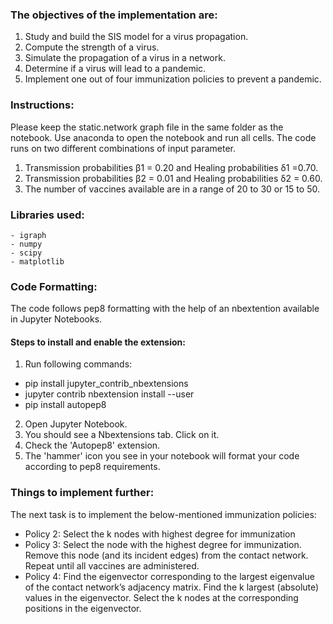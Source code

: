 ### The objectives of the implementation are:
  1. Study and build the SIS model for a virus propagation.
  2. Compute the strength of a virus.
  3. Simulate the propagation of a virus in a network.
  4. Determine if a virus will lead to a pandemic.
  5. Implement one out of four immunization policies to prevent a pandemic.
  
### Instructions:
Please keep the static.network graph file in the same folder as the notebook. Use anaconda to open the notebook and run all cells.
The code runs on two different combinations of input parameter.
  1. Transmission probabilities β1 = 0.20 and Healing probabilities δ1 =0.70.
  2. Transmission probabilities β2 = 0.01 and Healing probabilities δ2 = 0.60.
  3. The number of vaccines available are in a range of 20 to 30 or 15 to 50.

### Libraries used:
	- igraph
	- numpy
	- scipy
	- matplotlib
	
### Code Formatting:
The code follows pep8 formatting with the help of an nbextention available in Jupyter Notebooks.
#### Steps to install and enable the extension:
1) Run following commands:
  - pip install jupyter_contrib_nbextensions
  - jupyter contrib nbextension install --user
  - pip install autopep8
2) Open Jupyter Notebook.
3) You should see a Nbextensions tab. Click on it.
4) Check the 'Autopep8' extension.
5) The 'hammer' icon you see in your notebook will format your code according to pep8 requirements.
  
  
### Things to implement further:
The next task is to implement the below-mentioned immunization policies:

  - Policy 2: Select the k nodes with highest degree for immunization
  - Policy 3: Select the node with the highest degree for immunization. Remove this node (and its incident edges) from the contact network. Repeat until all vaccines are administered.
  - Policy 4: Find the eigenvector corresponding to the largest eigenvalue of the contact network’s adjacency matrix. Find the ​k largest (absolute) values in the eigenvector. Select the k nodes at the corresponding positions in the eigenvector.
